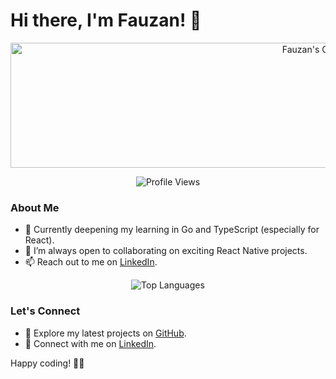 # Hi there, I'm Fauzan! 👋

<p align="center">
  <img src="https://github-readme-stats.vercel.app/api?username=takamanu&show_icons=true&theme=tokyonight" height="200" width="1000" alt="Fauzan's GitHub Stats">
</p>

<p align="center">
  <img src="https://komarev.com/ghpvc/?username=takamanu&label=Profile%20views&color=0e75b6&style=flat" alt="Profile Views">
</p>

### About Me
- 🌱 Currently deepening my learning in Go and TypeScript (especially for React).
- 👯 I’m always open to collaborating on exciting React Native projects.
- 📫 Reach out to me on [LinkedIn](https://www.linkedin.com/in/fauzan-ali-vijsma-720704b2).

<p align="center">
  <img src="https://github-readme-stats.vercel.app/api/top-langs?username=takamanu&show_icons=true&locale=en&layout=compact&theme=tokyonight" alt="Top Languages">
</p>

### Let's Connect
- 🚀 Explore my latest projects on [GitHub](https://github.com/takamanu).
- 💬 Connect with me on [LinkedIn](https://www.linkedin.com/in/fauzan-ali-vijsma-720704b2).
<!--- 🌐 Visit my [Portfolio](https://yourportfolio.com) for more about me and my work.-->

Happy coding! 🚀✨

<!--
**takamanu/takamanu** is a ✨ _special_ ✨ repository because its `README.md` (this file) appears on your GitHub profile.

Here are some ideas to get you started:

- 🔭 I’m currently working on ...
- 😄 Pronouns: ...
- ⚡ Fun fact: ...
- 💬 Ask me about anything

-->
